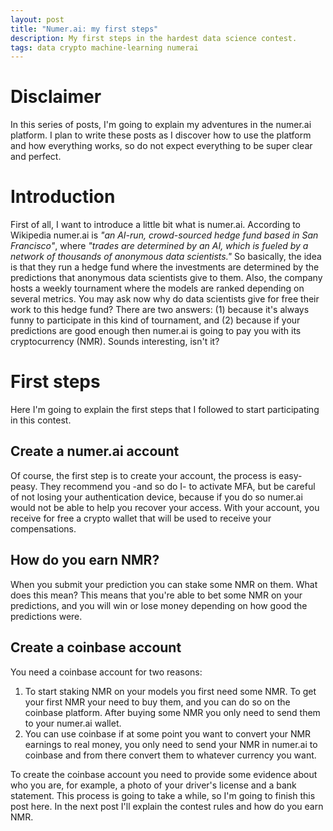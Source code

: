 ```yaml
---
layout: post
title: "Numer.ai: my first steps"
description: My first steps in the hardest data science contest.
tags: data crypto machine-learning numerai
---
```



# Disclaimer

In this series of posts, I'm going to explain my adventures in the numer.ai platform. I plan to write these posts as I
discover how to use the platform and how everything works, so do not expect everything to be super clear and perfect.

# Introduction

First of all, I want to introduce a little bit what is numer.ai. According to Wikipedia numer.ai is 
_"an AI-run, crowd-sourced hedge fund based in San Francisco"_, where _"trades are determined by an AI, 
which is fueled by a network of thousands of anonymous data scientists."_ 
So basically, the idea is that they run a hedge fund where the investments are determined by the predictions that anonymous data scientists give to them. Also, the company hosts a weekly tournament where the models are ranked depending on several metrics.
You may ask now why do data scientists give for free their work to this hedge fund? There are two answers: 
(1) because it's always funny to participate in this kind of tournament, and (2) because if your predictions are good
enough then numer.ai is going to pay you with its cryptocurrency (NMR). Sounds interesting, isn't it?

# First steps

Here I'm going to explain the first steps that I followed to start participating in this contest.

## Create a numer.ai account

Of course, the first step is to create your account, the process is easy-peasy. They recommend you -and so do I- 
to activate MFA, but be careful of not losing your authentication device, because if you do so numer.ai would not be able to help you recover your access. With your account, you receive for free a crypto wallet that will be used to receive your compensations.

## How do you earn NMR?

When you submit your prediction you can stake some NMR on them. What does this mean? This means that you're able to bet
some NMR on your predictions, and you will win or lose money depending on how good the predictions were.

## Create a coinbase account

You need a coinbase account for two reasons:
1. To start staking NMR on your models you first need some NMR. To get your first NMR your need to buy them, and you can do so on the coinbase platform. After buying some NMR you only need to send them to your numer.ai wallet.
2. You can use coinbase if at some point you want to convert your NMR earnings to real money, you only need to send your
NMR in numer.ai to coinbase and from there convert them to whatever currency you want.

To create the coinbase account you need to provide some evidence about who you are, for example, a photo of your driver's
license and a bank statement. This process is going to take a while, so I'm going to finish this post here. In the next
post I'll explain the contest rules and how do you earn NMR.

